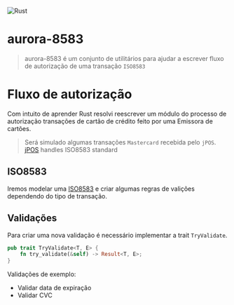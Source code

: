 ![Rust](https://github.com/alefcarlos/authflow_rust/workflows/Rust/badge.svg)

# aurora-8583

> aurora-8583 é um conjunto de utilitários para ajudar a escrever fluxo de autorização de uma transação `ISO8583`

# Fluxo de autorização

Com intuito de aprender Rust resolvi reescrever um módulo do processo de autorização transações de cartão de crédito feito por uma Emissora de cartões.

> Será simulado algumas transações `Mastercard` recebida pelo `jPOS`.
> [jPOS](http://www.jpos.org/) handles ISO8583 standard

## ISO8583

Iremos modelar uma [ISO8583](https://en.wikipedia.org/wiki/ISO_8583) e criar  algumas regras de valições dependendo do tipo de transação.

## Validações

Para criar uma nova validação é necessário implementar a trait `TryValidate`.


```rust
pub trait TryValidate<T, E> {
    fn try_validate(&self) -> Result<T, E>;
}
```

Validações de exemplo:

- Validar data de expiração
- Validar CVC
